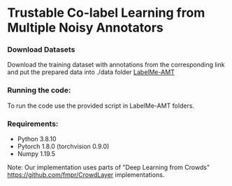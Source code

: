 # <a target="_blank"> Trustable Co-label Learning from Multiple Noisy Annotators </a> 

### Download Datasets
Download the training dataset with annotations from the corresponding link and put the prepared data into ./data folder 
[LabelMe-AMT](http://fprodrigues.com//deep_LabelMe.tar.gz)

### Running the code:
To run the code use the provided script in LabelMe-AMT folders. 

### Requirements:
* Python 3.8.10
* Pytorch 1.8.0 (torchvision 0.9.0)
* Numpy 1.19.5

Note: Our implementation uses parts of "Deep Learning from Crowds" https://github.com/fmpr/CrowdLayer implementations.